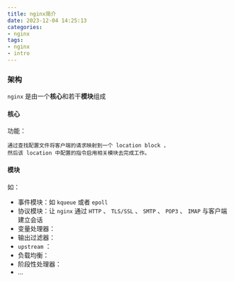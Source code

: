 ```yaml
---
title: nginx简介
date: 2023-12-04 14:25:13
categories:
- nginx 
tags:
- nginx
- intro
---
```



### 架构

`nginx` 是由一个**核心**和若干**模块**组成

#### 核心

功能：

    通过查找配置文件将客户端的请求映射到一个 location block ，
    然后该 location 中配置的指令启用相关模块去完成工作。

#### 模块

如：

- 事件模块：如 `kqueue` 或者 `epoll`
- 协议模块：让 `nginx` 通过 `HTTP` 、 `TLS/SSL` 、 `SMTP` 、 `POP3` 、 `IMAP` 与客户端建立会话
- 变量处理器：
- 输出过滤器：
- `upstream` ：
- 负载均衡：
- 阶段性处理器：
- ...
